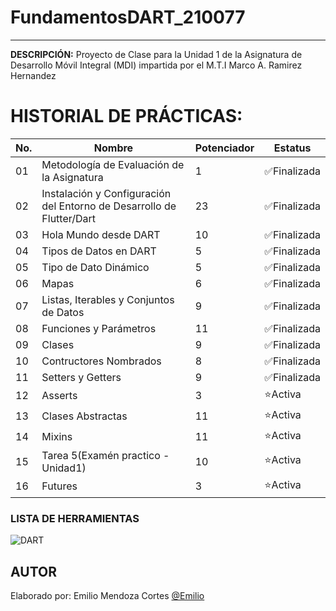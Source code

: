 # FundamentosDART_210077
----

**DESCRIPCIÓN:**
Proyecto de Clase para la Unidad 1 de la Asignatura de Desarrollo Móvil Integral 
(MDI) impartida por el M.T.I Marco A. Ramirez Hernandez

# HISTORIAL DE PRÁCTICAS:

|No. |Nombre |Potenciador |Estatus |
|--|--|--|--|
|01|Metodología de Evaluación de la Asignatura|1|✅Finalizada|
|02|Instalación y Configuración del Entorno de Desarrollo de Flutter/Dart|23|✅Finalizada
|03|Hola Mundo desde DART|10|✅Finalizada|
|04|Tipos de Datos en DART|5|✅Finalizada|
|05|Tipo de Dato Dinámico|5|✅Finalizada|
|06|Mapas|6|✅Finalizada|
|07|Listas, Iterables y Conjuntos de Datos|9|✅Finalizada|
|08|Funciones y Parámetros|11|✅Finalizada|
|09|Clases|9|✅Finalizada|
|10|Contructores Nombrados|8|✅Finalizada|
|11|Setters y Getters|9|✅Finalizada|
|12|Asserts|3|⭐Activa|
|13|Clases Abstractas|11|⭐Activa|
|14|Mixins|11|⭐Activa|
|15|Tarea 5(Examén practico - Unidad1)|10|⭐Activa|
|16|Futures|3|⭐Activa|

### LISTA DE HERRAMIENTAS
![DART](https://img.shields.io/badge/Dart-0175C2?style=for-the-badge&logo=dart&logoColor=white)

## AUTOR
Elaborado por: Emilio Mendoza Cortes [@Emilio](https://github.com/EmilioMendozaCortes)